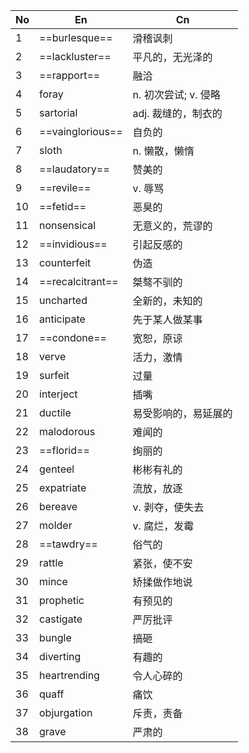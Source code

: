 | No  | En               | Cn             |
| --- | ---------------- | -------------- |
| 1   | ==burlesque==    | 滑稽讽刺           |
| 2   | ==lackluster==   | 平凡的，无光泽的       |
| 3   | ==rapport==      | 融洽             |
| 4   | foray            | n. 初次尝试; v. 侵略 |
| 5   | sartorial        | adj. 裁缝的，制衣的   |
| 6   | ==vainglorious== | 自负的            |
| 7   | sloth            | n. 懒散，懒惰       |
| 8   | ==laudatory==    | 赞美的            |
| 9   | ==revile==       | v. 辱骂          |
| 10  | ==fetid==        | 恶臭的            |
| 11  | nonsensical      | 无意义的，荒谬的       |
| 12  | ==invidious==    | 引起反感的          |
| 13  | counterfeit      | 伪造             |
| 14  | ==recalcitrant== | 桀骜不驯的          |
| 15  | uncharted        | 全新的，未知的        |
| 16  | anticipate       | 先于某人做某事        |
| 17  | ==condone==      | 宽恕，原谅          |
| 18  | verve            | 活力，激情          |
| 19  | surfeit          | 过量             |
| 20  | interject        | 插嘴             |
| 21  | ductile          | 易受影响的，易延展的     |
| 22  | malodorous       | 难闻的            |
| 23  | ==florid==       | 绚丽的            |
| 24  | genteel          | 彬彬有礼的          |
| 25  | expatriate       | 流放，放逐          |
| 26  | bereave          | v. 剥夺，使失去      |
| 27  | molder           | v. 腐烂，发霉       |
| 28  | ==tawdry==       | 俗气的            |
| 29  | rattle           | 紧张，使不安         |
| 30  | mince            | 矫揉做作地说         |
| 31  | prophetic        | 有预见的           |
| 32  | castigate        | 严厉批评           |
| 33  | bungle           | 搞砸             |
| 34  | diverting        | 有趣的            |
| 35  | heartrending     | 令人心碎的          |
| 36  | quaff            | 痛饮             |
| 37  | objurgation      | 斥责，责备          |
| 38  | grave            | 严肃的            |